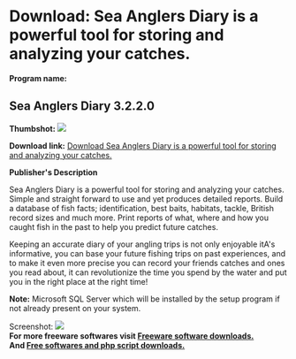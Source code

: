 # Download: Sea Anglers Diary is a powerful tool for storing and analyzing your catches.

**Program name:**

## Sea Anglers Diary 3.2.2.0

  
**Thumbshot:** ![](http://www.freewarefiles.com/screenshot/seaanglrdry_md.jpg)   
  
**Download link:** [Download Sea Anglers Diary is a powerful tool for storing and analyzing your catches.](http://freesoftwares.boysofts.com/Sea-Anglers-Diary_program_69376.html)  
  


**Publisher's Description**  
  


Sea Anglers Diary is a powerful tool for storing and analyzing your catches. Simple and straight forward to use and yet produces detailed reports. Build a database of fish facts; identification, best baits, habitats, tackle, British record sizes and much more. Print reports of what, where and how you caught fish in the past to help you predict future catches. 

Keeping an accurate diary of your angling trips is not only enjoyable itA's informative, you can base your future fishing trips on past experiences, and to make it even more precise you can record your friends catches and ones you read about, it can revolutionize the time you spend by the water and put you in the right place at the right time!

**Note:** Microsoft SQL Server which will be installed by the setup program if not already present on your system.

  
  
Screenshot: ![](http://www.freewarefiles.com/screenshot/seaanglrdry.jpg)   
**For more freeware softwares visit [Freeware software downloads.](http://freesoftwares.boysofts.com/)**   
**And [Free softwares and php script downloads.](http://www.boysofts.com/)**
